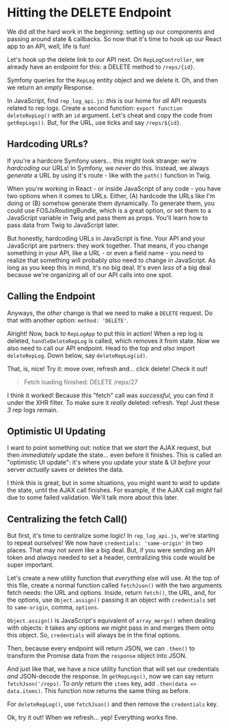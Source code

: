 # Hitting the DELETE Endpoint

We did *all* the hard work in the beginning: setting up our components and passing
around state & callbacks. So now that it's time to hook up our React app to an
API, well, life is fun!

Let's hook up the delete link to our API next. On `RepLogController`, we already
have an endpoint for this: a DELETE method to `/reps/{id}`.

Symfony queries for the `RepLog` entity object and we delete it. Oh, and then we
return an *empty* Response. 

In JavaScript, find `rep_log_api.js`: *this* is our home for *all* API requests
related to rep logs. Create a second function: `export function deleteRepLog()`
with an `id` argument. Let's cheat and copy the code from `getRepLogs()`. But,
for the URL, use ticks and say `/reps/${id}`.

## Hardcoding URLs?

If you're a hardcore Symfony users... this might look strange: we're *hardcoding*
our URLs! In Symfony, we *never* do this. Instead, we always *generate* a URL
by using it's route - like with the `path()` function in Twig.

When you're working in React - or inside JavaScript of any code - you have two
options when it comes to URLs. Either, (A) hardcode the URLs like I'm doing or
(B) somehow generate them dynamically. To generate them, you could use
FOSJsRoutingBundle, which is a great option, or set them to a JavaScript variable
in Twig and pass them as props. You'll learn how to pass data from Twig to JavaScript
later.

But honestly, hardcoding URLs in JavaScript is fine. Your API and your JavaScript
are partners: they work together. That means, if you change something in your API,
like a URL - or even a field name - you need to realize that something will probably
*also* need to change in JavaScript. As long as you keep this in mind, it's no
big deal. It's even *less* of a big deal because we're organizing all of our
API calls into one spot.

## Calling the Endpoint

Anyways, the *other* change is that we need to make a `DELETE` request. Do that
with another option: `method: 'DELETE'`.

Alright! Now, back to `RepLogApp` to put this in action! When a rep log is deleted,
`handleDeleteRepLog` is called, which removes it from state. Now we also need to
call our API endpoint. Head to the top and *also* import `deleteRepLog`. Down
below, say `deleteRepLog(id)`.

That, is, nice! Try it: move over, refresh and... click delete! Check it out!

> Fetch loading finished: DELETE /reps/27

I think it worked! Because this "fetch" call was *successful*, you can find it
under the XHR filter. To make sure it *really* deleted: refresh. Yep! Just these
*3* rep logs remain.

## Optimistic UI Updating

I want to point something out: notice that we *start* the AJAX request, but then
*immediately* update the state... even before it finishes. This is called an
"optimistic UI update": it's where you update your state & UI *before* your server
*actually* saves or deletes the data.

I think this is great, but in some situations, you might want to *wait* to update
the state, until the AJAX call finishes. For example, if the AJAX call might fail
due to some failed validation. We'll talk more about this later.

## Centralizing the fetch Call()

But first, it's time to centralize some logic! In `rep_log_api.js`, we're starting
to repeat ourselves! We now have `credentials: 'same-origin'` in two places. That
may not *seem* like a big deal. But, if you were sending an API token and *always*
needed to set a header, centralizing this code would be super important.

Let's create a new utility function that *everything* else will use. At the top
of this file, create a normal function called `fetchJson()` with the two arguments
fetch needs: the URL and options. Inside, return `fetch()`, the URL, and, for the
options, use `Object.assign()` passing it an object with `credentials` set to
`same-origin`, comma, `options`.

`Object.assign()` is JavaScript's equivalent of `array_merge()` when dealing with
objects: it takes any options *we* might pass in and merges them onto this object.
So, `credentials` will always be in the final options.

Then, because every endpoint will return JSON, we can `.then()` to transform the
Promise data from the `response` object into JSON.

And just like that, we have a nice utility function that will set our credentials
*and* JSON-decode the response. In `getRepLogs()`, now we can say return
`fetchJson('/reps)`. To *only* return the `items` key, add `.then(data => data.items)`.
This function now returns the same thing as before.

For `deleteRepLog()`, use `fetchJson()` and then remove the `credentials` key.

Ok, try it out! When we refresh... yep! Everything works fine.
